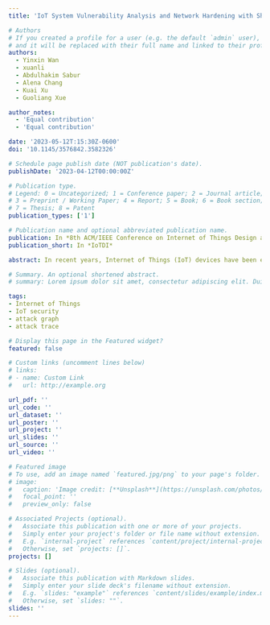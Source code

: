 ```yaml
---
title: 'IoT System Vulnerability Analysis and Network Hardening with Shortest Attack Trace in a Weighted Attack Graph'

# Authors
# If you created a profile for a user (e.g. the default `admin` user), write the username (folder name) here
# and it will be replaced with their full name and linked to their profile.
authors:
  - Yinxin Wan
  - xuanli
  - Abdulhakim Sabur
  - Alena Chang
  - Kuai Xu
  - Guoliang Xue

author_notes:
  - 'Equal contribution'
  - 'Equal contribution'

date: '2023-05-12T:15:30Z-0600'
doi: '10.1145/3576842.3582326'

# Schedule page publish date (NOT publication's date).
publishDate: '2023-04-12T00:00:00Z'

# Publication type.
# Legend: 0 = Uncategorized; 1 = Conference paper; 2 = Journal article;
# 3 = Preprint / Working Paper; 4 = Report; 5 = Book; 6 = Book section;
# 7 = Thesis; 8 = Patent
publication_types: ['1']

# Publication name and optional abbreviated publication name.
publication: In *8th ACM/IEEE Conference on Internet of Things Design and Implementation*
publication_short: In *IoTDI*

abstract: In recent years, Internet of Things (IoT) devices have been extensively deployed in edge networks, including smart homes and offices. Despite the exciting opportunities afforded by the advancements in the IoT, it also introduces new attack vectors and vulnerabilities in the system. Existing studies have shown that the attack graph is an effective model for performing system-level analysis of IoT security. In this paper, we study IoT system vulnerability analysis and network hardening. We first extend the concept of attack graph to weighted attack graph and design a novel algorithm for computing a shortest attack trace in a weighted attack graph. We then formulate the network hardening problem. We prove that this problem is NP-hard, and then design an exact algorithm and a heuristic algorithm to solve it. Extensive experiments on 9 synthetic IoT systems and 2 real-world smart home IoT testbeds demonstrate that our shortest attack trace algorithm is robust and fast, and our heuristic network hardening algorithm is efficient in producing near optimal results compared to the exact algorithm.

# Summary. An optional shortened abstract.
# summary: Lorem ipsum dolor sit amet, consectetur adipiscing elit. Duis posuere tellus ac convallis placerat. Proin tincidunt magna sed ex sollicitudin condimentum.

tags: 
- Internet of Things
- IoT security
- attack graph
- attack trace

# Display this page in the Featured widget?
featured: false

# Custom links (uncomment lines below)
# links:
# - name: Custom Link
#   url: http://example.org

url_pdf: ''
url_code: ''
url_dataset: ''
url_poster: ''
url_project: ''
url_slides: ''
url_source: ''
url_video: ''

# Featured image
# To use, add an image named `featured.jpg/png` to your page's folder.
# image:
#   caption: 'Image credit: [**Unsplash**](https://unsplash.com/photos/pLCdAaMFLTE)'
#   focal_point: ''
#   preview_only: false

# Associated Projects (optional).
#   Associate this publication with one or more of your projects.
#   Simply enter your project's folder or file name without extension.
#   E.g. `internal-project` references `content/project/internal-project/index.md`.
#   Otherwise, set `projects: []`.
projects: []

# Slides (optional).
#   Associate this publication with Markdown slides.
#   Simply enter your slide deck's filename without extension.
#   E.g. `slides: "example"` references `content/slides/example/index.md`.
#   Otherwise, set `slides: ""`.
slides: ''
---
```


